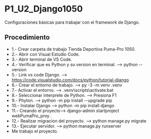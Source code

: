 # P1_U2_Django1050
Configuraciones básicas para trabajar con el framework de Django.
## Procedimiento
- 1.- Crear carpeta de trabajo Tienda Deportiva Puma-Pro 1050.
- 2.- Abrir con Visual Estudio Code.
- 3.- Abrir terminal de VS Code.
- 4.- Verificar que es Python y su version en terminal. -->  python --version
- 5.- Link vs code Django. --> https://code.visualstudio.com/docs/python/tutorial-django
- 6.- Crear el entorno de trabajo. --> py -3 -m venv .venv
- 7.- Activar el entorno. --> .venv\scripts\activate.bat
- 8.- Seleccionar interprete de Python. --> Presiona F1
- 9.- Phyton. --> python -m pip install --upgrade pip
- 10.- Instalar Django --> python -m pip install django
- 11.- Creando el proyecto--> django-admin startproject webPumaPro_proy .
- 12.- Realizar migracion del proyecto. --> python manage.py migrate
- 13.- Ejecutar servidor. --> python manage.py runserver
- Me trabajo el proyecto.

